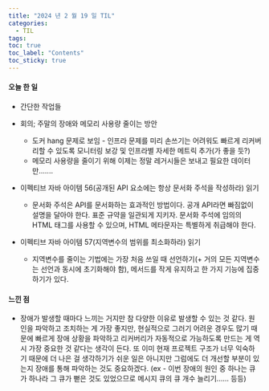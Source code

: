 ```yaml
---
title: "2024 년 2 월 19 일 TIL"
categories:
  - TIL
tags:
toc: true
toc_label: "Contents"
toc_sticky: true
---
```


#### 오늘 한 일

* 간단한 작업들
* 회의; 주말의 장애와 메모리 사용량 줄이는 방안
  * 도커 hang 문제로 보임 - 인프라 문제를 미리 손쓰기는 어려워도 빠르게 리커버리할 수 있도록 모니터링 보강 및 인프라별 자세한 메트릭 추가(가 좋을 듯?)
  * 메모리 사용량을 줄이기 위해 이제는 정말 레거시들은 보내고 필요한 데이터만.......

* 이펙티브 자바 아이템 56(공개된 API 요소에는 항상 문서화 주석을 작성하라) 읽기
  * 문서화 주석은 API를 문서화하는 효과적인 방법이다. 공개 API라면 빠짐없이 설명을 달아야 한다. 표준 규약을 일관되게 지키자. 문서화 주석에 임의의 HTML 태그를 사용할 수 있으며, HTML 메타문자는 특별하게 취급해야 한다.

* 이펙티브 자바 아이템 57(지역변수의 범위를 최소화하라) 읽기
  * 지역변수를 줄이는 기법에는 가장 처음 쓰일 때 선언하기(+ 거의 모든 지역변수는 선언과 동시에 초기화해야 함), 메서드를 작게 유지하고 한 가지 기능에 집중하기가 있다.




#### 느낀 점

* 장애가 발생할 때마다 느끼는 거지만 참 다양한 이유로 발생할 수 있는 것 같다. 원인을 파악하고 조치하는 게 가장 좋지만, 현실적으로 그러기 어려운 경우도 많기 때문에 빠르게 장애 상황을 파악하고 리커버리가 자동적으로 가능하도록 만드는 게 역시 가장 중요한 것 같다는 생각이 든다. 또 이미 현재 프로젝트 구조가 너무 익숙하기 때문에 더 나은 걸 생각하기가 쉬운 일은 아니지만 그럼에도 더 개선할 부분이 있는지 장애를 통해 파악하는 것도 중요하겠다. (ex - 이번 장애의 원인 중 하나는 큐가 하나라 그 큐가 뻗은 것도 있었으므로 메시지 큐의 큐 개수 늘리기...... 등등)  